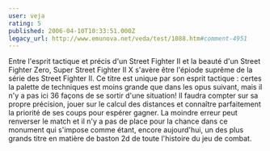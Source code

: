 ```yaml
---
user: veja
rating: 5
published: 2006-04-10T10:33:51.000Z
legacy_url: http://www.emunova.net/veda/test/1088.htm#comment-4951
---
```

Entre l'esprit tactique et précis d'un Street Fighter II et la beauté d'un Street Fighter Zero, Super Street Fighter II X s'avère être l'épiode suprême de la série des Street Fighter II. Ce titre est unique par son esprit tactique : certes la palette de techniques est moins grande que dans les opus suivant, mais il n'y a pas ici 36 façons de se sortir d'une situation! Il faudra compter sur sa propre précision, jouer sur le calcul des distances et connaître parfaitement la priorité de ses coups pour espérer gagner. La moindre erreur peut renverser le match et il n'y a pas de place pour la chance dans ce monument qui s'impose comme étant, encore aujourd'hui, un des plus grands titre en matière de baston 2d de toute l'histoire du jeu de combat.